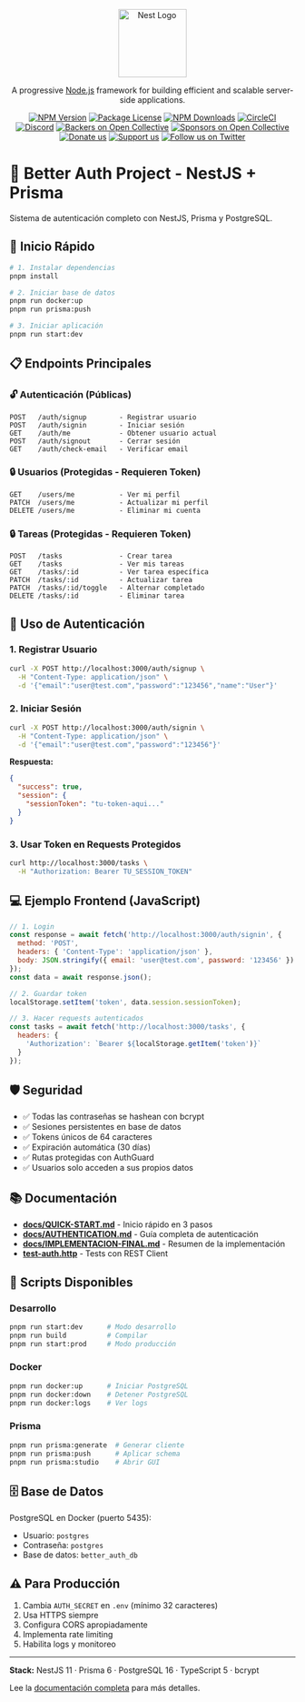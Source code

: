 <p align="center">
  <a href="http://nestjs.com/" target="blank"><img src="https://nestjs.com/img/logo-small.svg" width="120" alt="Nest Logo" /></a>
</p>

[circleci-image]: https://img.shields.io/circleci/build/github/nestjs/nest/master?token=abc123def456
[circleci-url]: https://circleci.com/gh/nestjs/nest

  <p align="center">A progressive <a href="http://nodejs.org" target="_blank">Node.js</a> framework for building efficient and scalable server-side applications.</p>
    <p align="center">
<a href="https://www.npmjs.com/~nestjscore" target="_blank"><img src="https://img.shields.io/npm/v/@nestjs/core.svg" alt="NPM Version" /></a>
<a href="https://www.npmjs.com/~nestjscore" target="_blank"><img src="https://img.shields.io/npm/l/@nestjs/core.svg" alt="Package License" /></a>
<a href="https://www.npmjs.com/~nestjscore" target="_blank"><img src="https://img.shields.io/npm/dm/@nestjs/common.svg" alt="NPM Downloads" /></a>
<a href="https://circleci.com/gh/nestjs/nest" target="_blank"><img src="https://img.shields.io/circleci/build/github/nestjs/nest/master" alt="CircleCI" /></a>
<a href="https://discord.gg/G7Qnnhy" target="_blank"><img src="https://img.shields.io/badge/discord-online-brightgreen.svg" alt="Discord"/></a>
<a href="https://opencollective.com/nest#backer" target="_blank"><img src="https://opencollective.com/nest/backers/badge.svg" alt="Backers on Open Collective" /></a>
<a href="https://opencollective.com/nest#sponsor" target="_blank"><img src="https://opencollective.com/nest/sponsors/badge.svg" alt="Sponsors on Open Collective" /></a>
  <a href="https://paypal.me/kamilmysliwiec" target="_blank"><img src="https://img.shields.io/badge/Donate-PayPal-ff3f59.svg" alt="Donate us"/></a>
    <a href="https://opencollective.com/nest#sponsor"  target="_blank"><img src="https://img.shields.io/badge/Support%20us-Open%20Collective-41B883.svg" alt="Support us"></a>
  <a href="https://twitter.com/nestframework" target="_blank"><img src="https://img.shields.io/twitter/follow/nestframework.svg?style=social&label=Follow" alt="Follow us on Twitter"></a>
</p>
  <!--[![Backers on Open Collective](https://opencollective.com/nest/backers/badge.svg)](https://opencollective.com/nest#backer)
  [![Sponsors on Open Collective](https://opencollective.com/nest/sponsors/badge.svg)](https://opencollective.com/nest#sponsor)-->

# 🔐 Better Auth Project - NestJS + Prisma

Sistema de autenticación completo con NestJS, Prisma y PostgreSQL.

## 🚀 Inicio Rápido

```bash
# 1. Instalar dependencias
pnpm install

# 2. Iniciar base de datos
pnpm run docker:up
pnpm run prisma:push

# 3. Iniciar aplicación
pnpm run start:dev
```

## 📋 Endpoints Principales

### 🔓 Autenticación (Públicas)

```
POST   /auth/signup        - Registrar usuario
POST   /auth/signin        - Iniciar sesión
GET    /auth/me            - Obtener usuario actual
POST   /auth/signout       - Cerrar sesión
GET    /auth/check-email   - Verificar email
```

### 🔒 Usuarios (Protegidas - Requieren Token)

```
GET    /users/me           - Ver mi perfil
PATCH  /users/me           - Actualizar mi perfil
DELETE /users/me           - Eliminar mi cuenta
```

### 🔒 Tareas (Protegidas - Requieren Token)

```
POST   /tasks              - Crear tarea
GET    /tasks              - Ver mis tareas
GET    /tasks/:id          - Ver tarea específica
PATCH  /tasks/:id          - Actualizar tarea
PATCH  /tasks/:id/toggle   - Alternar completado
DELETE /tasks/:id          - Eliminar tarea
```

## 🔐 Uso de Autenticación

### 1. Registrar Usuario

```bash
curl -X POST http://localhost:3000/auth/signup \
  -H "Content-Type: application/json" \
  -d '{"email":"user@test.com","password":"123456","name":"User"}'
```

### 2. Iniciar Sesión

```bash
curl -X POST http://localhost:3000/auth/signin \
  -H "Content-Type: application/json" \
  -d '{"email":"user@test.com","password":"123456"}'
```

**Respuesta:**
```json
{
  "success": true,
  "session": {
    "sessionToken": "tu-token-aqui..."
  }
}
```

### 3. Usar Token en Requests Protegidos

```bash
curl http://localhost:3000/tasks \
  -H "Authorization: Bearer TU_SESSION_TOKEN"
```

## 💻 Ejemplo Frontend (JavaScript)

```javascript
// 1. Login
const response = await fetch('http://localhost:3000/auth/signin', {
  method: 'POST',
  headers: { 'Content-Type': 'application/json' },
  body: JSON.stringify({ email: 'user@test.com', password: '123456' })
});
const data = await response.json();

// 2. Guardar token
localStorage.setItem('token', data.session.sessionToken);

// 3. Hacer requests autenticados
const tasks = await fetch('http://localhost:3000/tasks', {
  headers: {
    'Authorization': `Bearer ${localStorage.getItem('token')}`
  }
});
```

## 🛡️ Seguridad

- ✅ Todas las contraseñas se hashean con bcrypt
- ✅ Sesiones persistentes en base de datos
- ✅ Tokens únicos de 64 caracteres
- ✅ Expiración automática (30 días)
- ✅ Rutas protegidas con AuthGuard
- ✅ Usuarios solo acceden a sus propios datos

## 📚 Documentación

- **[docs/QUICK-START.md](./docs/QUICK-START.md)** - Inicio rápido en 3 pasos
- **[docs/AUTHENTICATION.md](./docs/AUTHENTICATION.md)** - Guía completa de autenticación
- **[docs/IMPLEMENTACION-FINAL.md](./docs/IMPLEMENTACION-FINAL.md)** - Resumen de la implementación
- **[test-auth.http](./test-auth.http)** - Tests con REST Client

## 🔧 Scripts Disponibles

### Desarrollo
```bash
pnpm run start:dev      # Modo desarrollo
pnpm run build          # Compilar
pnpm run start:prod     # Modo producción
```

### Docker
```bash
pnpm run docker:up      # Iniciar PostgreSQL
pnpm run docker:down    # Detener PostgreSQL
pnpm run docker:logs    # Ver logs
```

### Prisma
```bash
pnpm run prisma:generate  # Generar cliente
pnpm run prisma:push      # Aplicar schema
pnpm run prisma:studio    # Abrir GUI
```

## 🗄️ Base de Datos

PostgreSQL en Docker (puerto 5435):
- Usuario: `postgres`
- Contraseña: `postgres`
- Base de datos: `better_auth_db`

## ⚠️ Para Producción

1. Cambia `AUTH_SECRET` en `.env` (mínimo 32 caracteres)
2. Usa HTTPS siempre
3. Configura CORS apropiadamente
4. Implementa rate limiting
5. Habilita logs y monitoreo

---

**Stack:** NestJS 11 · Prisma 6 · PostgreSQL 16 · TypeScript 5 · bcrypt

Lee la [documentación completa](./docs/AUTHENTICATION.md) para más detalles.
